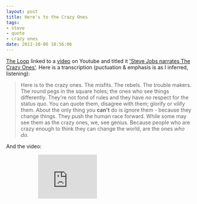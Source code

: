 ```yaml
---
layout: post
title: Here's to the Crazy Ones
tags: 
- steve
- quote
- crazy ones
date: 2011-10-06 18:56:06
---
```


[The Loop](http://www.loopinsight.com/) linked to a [video](http://www.youtube.com/watch?feature=player_embedded&v=8rwsuXHA7RA) on Youtube and titled it ['Steve Jobs narrates The Crazy Ones'](http://www.loopinsight.com/2011/10/06/steve-jobs-narrates-the-crazy-ones/). Here is a transcription (puctuation & emphasis is as I inferred, listening):

> Here is to the crazy ones. The misfits. The rebels. The trouble makers. The round pegs in the square holes; the ones who see things differently. They're not fond of rules and they have _no_ respect for the status quo. You can quote them, disagree with them; glorify or vilify them. About the only thing you **can't** do is ignore them - because they change things. They push the human race forward. While some may see them as the crazy ones, we, see genius. Because people who are crazy enough to think they can change the world, are the ones _who do_.

And the video:  

&nbsp;&nbsp;&nbsp;&nbsp;&nbsp;&nbsp;&nbsp;&nbsp;&nbsp;&nbsp;&nbsp;&nbsp;&nbsp;&nbsp;&nbsp;&nbsp;&nbsp;&nbsp;&nbsp;&nbsp;&nbsp;&nbsp;<iframe width="160" height="120" src="http://www.youtube.com/embed/8rwsuXHA7RA?showinfo=0" frameborder="0" allowfullscreen></iframe>  
